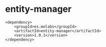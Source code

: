 # entity-manager

```
<dependency>
    <groupId>es.molabs</groupId>
    <artifactId>entity-manager</artifactId>
    <version>1.0.1</version>
</dependency>
```
